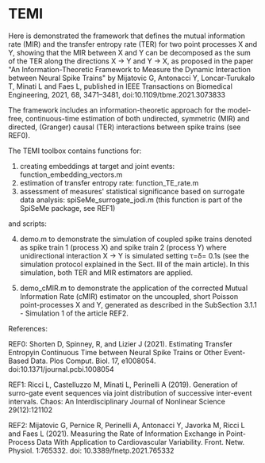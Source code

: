 # TEMI


Here is demonstrated the framework that defines the mutual information rate (MIR) and the transfer entropy rate (TER) for two point processes X and Y, showing that the MIR between X and Y can be decomposed as the sum of the TER along the directions X → Y and Y → X, as proposed in the paper "An Information-Theoretic Framework to Measure the Dynamic Interaction between Neural Spike Trains" by Mijatovic G, Antonacci Y, Loncar-Turukalo T, Minati L and Faes L, published in IEEE Transactions on Biomedical Engineering, 2021, 68, 3471–3481, doi:10.1109/tbme.2021.3073833

The framework includes an information-theoretic approach for the model-free, continuous-time estimation of both undirected, symmetric (MIR) and directed, (Granger) causal (TER) interactions between spike trains (see REF0).

The TEMI toolbox contains functions for:

1. creating embeddings at target and joint events: function_embedding_vectors.m
2. estimation of transfer entropy rate: function_TE_rate.m 
4. assessment of measures' statistical significance based on surrogate data analysis: spiSeMe_surrogate_jodi.m (this function is part of the SpiSeMe package, see REF1)

and scripts:

4. demo.m to demonstrate the simulation of coupled spike trains denoted as spike train 1 (process X) and spike train 2 (process Y) where unidirectional interaction X → Y is simulated setting τ=δ= 0.1s (see the simulation protocol explained in the Sect. III of the main article). In this simulation, both TER and MIR estimators are applied.

5. demo_cMIR.m to demonstrate the application of the corrected Mutual Information Rate (cMIR) estimator on the uncoupled, short Poisson point-processes X and Y, generated as described in the SubSection 3.1.1 - Simulation 1 of the article REF2. 

References:

REF0: Shorten D, Spinney, R, and Lizier J (2021). Estimating Transfer Entropyin Continuous Time between Neural Spike Trains or Other Event-Based Data.
Plos Comput. Biol. 17, e1008054. doi:10.1371/journal.pcbi.1008054

REF1: Ricci L, Castelluzzo M, Minati L, Perinelli A  (2019). Generation  of  surro-gate event sequences via joint distribution of successive inter-event intervals. Chaos: An Interdisciplinary Journal of Nonlinear Science 29(12):121102

REF2: Mijatovic G, Pernice R, Perinelli A, Antonacci Y, Javorka M, Ricci L and Faes L (2021). Measuring the Rate of Information Exchange in Point-Process
Data With Application to Cardiovascular Variability. Front. Netw. Physiol. 1:765332. doi: 10.3389/fnetp.2021.765332


